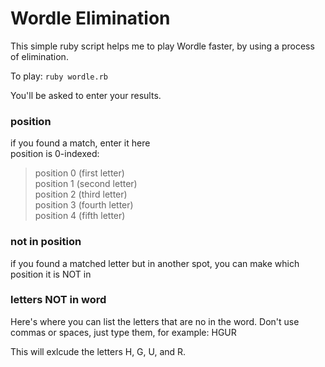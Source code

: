 # Wordle Elimination
This simple ruby script helps me to play Wordle faster, by using a process of elimination.

To play:
```ruby wordle.rb```

You'll be asked to enter your results.

### position 
if you found a match, enter it here\
position is 0-indexed:

>position 0 (first letter)\
>position 1 (second letter)\
>position 2 (third letter)\
>position 3 (fourth letter)\
>position 4 (fifth letter)

### not in position 

if you found a matched letter but in another spot, you can make which position it is NOT in

### letters NOT in word

Here's where you can list the letters that are no in the word.  Don't use commas or spaces, just type them, for example: HGUR

This will exlcude the letters H, G, U, and R.
